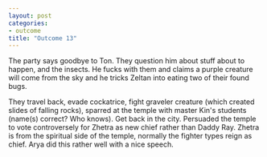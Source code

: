 ```yaml
---
layout: post
categories:
- outcome
title: "Outcome 13"
---
```


The party says goodbye to Ton. They question him about stuff about to happen, and the insects. He fucks with them and claims a purple creature will come from the sky and he tricks Zeltan into eating two of their found bugs. 

They travel back, evade cockatrice, fight graveler creature (which created slides of falling rocks), sparred at the temple with master Kin's students (name(s) correct? Who knows). Get back in the city. Persuaded the temple to vote controversely for Zhetra as new chief rather than Daddy Ray. Zhetra is from the spiritual side of the temple, normally the fighter types reign as chief. Arya did this rather well with a nice speech. 
